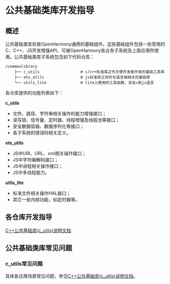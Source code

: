# 公共基础类库开发指导
## 概述
公共基础类库存放OpenHarmony通用的基础组件。这些基础组件包括一些常用的C、C++、JS开发增强API，可被OpenHarmony各业务子系统及上层应用所使用。公共基础类库子系统包含如下代码仓库：
```
/commonlibrary
    ├── c_utils                  # c/c++标准库之外方便开发者开发的基础工具库
    ├── ets_utils                # js标准库之外的与语言强相关的基础库
    └── utils_lite               # lite上使用的工具函数，涉及c和js语言
```
各仓库提供的功能列表如下：

**c_utils**

-   文件、路径、字符串相关操作的能力增强接口；
-   读写锁、信号量、定时器、线程增强及线程池等接口；
-   安全数据容器、数据序列化等接口；
-   各子系统的错误码相关定义。

**ets_utils**

-   JS中URI、URL、xml相关操作接口；
-   JS中字符编解码接口；
-   JS中进程相关操作接口；
-   JS中多线程能力。

**utils_lite**

-   标准文件相关操作HAL接口；
-   其它一些内部功能，如定时器等。

## 各仓库开发指导
[C++公共基础库(c_utils)说明文档](https://gitee.com/openharmony/commonlibrary_c_utils/blob/master/README_zh.md)

## 公共基础类库常见问题
### c_utils常见问题
具体各应用场景常见问题，参见[C++公共基础库(c_utils)说明文档](https://gitee.com/openharmony/commonlibrary_c_utils/blob/master/README_zh.md)。